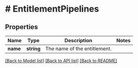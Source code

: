 # # EntitlementPipelines

## Properties

Name | Type | Description | Notes
------------ | ------------- | ------------- | -------------
**name** | **string** | The name of the entitlement. |

[[Back to Model list]](../../README.md#models) [[Back to API list]](../../README.md#endpoints) [[Back to README]](../../README.md)
